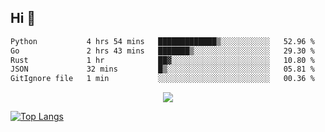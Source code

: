 ## Hi 👋

<!--START_SECTION:waka-->

```txt
Python           4 hrs 54 mins   █████████████▒░░░░░░░░░░░   52.96 %
Go               2 hrs 43 mins   ███████▒░░░░░░░░░░░░░░░░░   29.30 %
Rust             1 hr            ██▓░░░░░░░░░░░░░░░░░░░░░░   10.80 %
JSON             32 mins         █▒░░░░░░░░░░░░░░░░░░░░░░░   05.81 %
GitIgnore file   1 min           ░░░░░░░░░░░░░░░░░░░░░░░░░   00.36 %
```

<!--END_SECTION:waka-->

<p align="center">
  <a href="https://wakatime.com/@d93f0e24-e3ad-4f8d-9b8b-385bab9124f6">
    <img src="https://wakatime.com/badge/user/d93f0e24-e3ad-4f8d-9b8b-385bab9124f6.svg" />
  </a>
</p>

[![Top Langs](https://github-readme-stats.vercel.app/api/top-langs/?username=sqlmerr&layout=donut-vertical&theme=ocean_dark)](https://github.com/anuraghazra/github-readme-stats)

